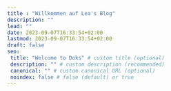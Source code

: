 ```yaml
---
title : "Willkommen auf Lea's Blog"
description: ""
lead: ""
date: 2023-09-07T16:33:54+02:00
lastmod: 2023-09-07T16:33:54+02:00
draft: false
seo:
 title: "Welcome to Doks" # custom title (optional)
 description: "" # custom description (recommended)
 canonical: "" # custom canonical URL (optional)
 noindex: false # false (default) or true
---
```

